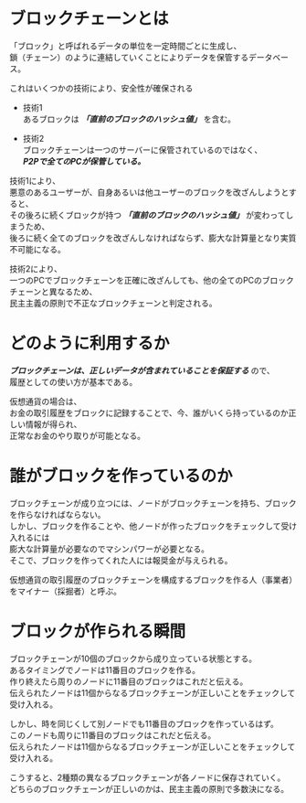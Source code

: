 # ブロックチェーンとは  
「ブロック」と呼ばれるデータの単位を一定時間ごとに生成し、  
鎖（チェーン）のように連結していくことによりデータを保管するデータベース。  
  
これはいくつかの技術により、安全性が確保される  
  
- 技術1  
あるブロックは ***「直前のブロックのハッシュ値」*** を含む。  
  
- 技術2  
ブロックチェーンは一つのサーバーに保管されているのではなく、  
***P2Pで全てのPCが保管している。***  
  
技術1により、  
悪意のあるユーザーが、自身あるいは他ユーザーのブロックを改ざんしようとすると、  
その後ろに続くブロックが持つ ***「直前のブロックのハッシュ値」*** が変わってしまうため、  
後ろに続く全てのブロックを改ざんしなければならず、膨大な計算量となり実質不可能になる。  
  
技術2により、  
一つのPCでブロックチェーンを正確に改ざんしても、他の全てのPCのブロックチェーンと異なるため、  
民主主義の原則で不正なブロックチェーンと判定される。  
  
# どのように利用するか  
***ブロックチェーンは、正しいデータが含まれていることを保証する*** ので、  
履歴としての使い方が基本である。  
  
仮想通貨の場合は、  
お金の取引履歴をブロックに記録することで、今、誰がいくら持っているのか正しい情報が得られ、  
正常なお金のやり取りが可能となる。  
  
# 誰がブロックを作っているのか  
ブロックチェーンが成り立つには、ノードがブロックチェーンを持ち、ブロックを作らなければならない。  
しかし、ブロックを作ることや、他ノードが作ったブロックをチェックして受け入れるには  
膨大な計算量が必要なのでマシンパワーが必要となる。  
そこで、ブロックを作ってくれた人には報奨金が与えられる。  
  
仮想通貨の取引履歴のブロックチェーンを構成するブロックを作る人（事業者）をマイナー（採掘者）と呼ぶ。  
  
# ブロックが作られる瞬間  
ブロックチェーンが10個のブロックから成り立っている状態とする。  
あるタイミングでノードは11番目のブロックを作る。  
作り終えたら周りのノードに11番目のブロックはこれだと伝える。  
伝えられたノードは11個からなるブロックチェーンが正しいことをチェックして受け入れる。  
  
しかし、時を同じくして別ノードでも11番目のブロックを作っているはず。  
このノードも周りに11番目のブロックはこれだと伝える。  
伝えられたノードは11個からなるブロックチェーンが正しいことをチェックして受け入れる。  
  
こうすると、2種類の異なるブロックチェーンが各ノードに保存されていく。  
どちらのブロックチェーンが正しいのかは、民主主義の原則で多数決になる。  
  
  
